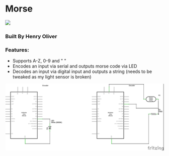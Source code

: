 # Morse
<img src="https://trello-attachments.s3.amazonaws.com/5c18fa1308289a7dec506b10/5c18fa1d29fe558231102345/3db9049cdfe653ea87e747cf0792e357/Capture.PNG">

### Built By Henry Oliver

### Features:

- Supports A-Z, 0-9 and " "
- Encodes an input via serial and outputs morse code via LED
- Decodes an input via digital input and outputs a string (needs to be tweaked as my light sensor is broken)

<img src="https://raw.githubusercontent.com/henry9836/Arduino_Beep_And_Bops/master/Morse/morse_sch.jpg">
